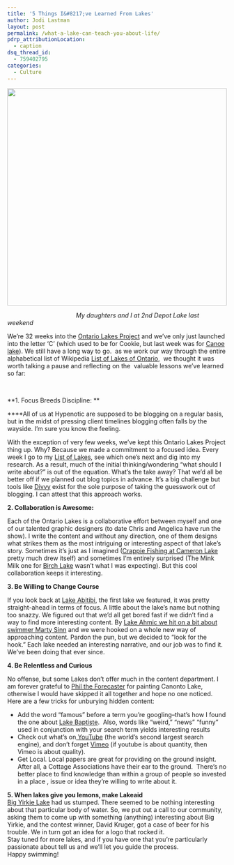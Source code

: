 ```yaml
---
title: '5 Things I&#8217;ve Learned From Lakes'
author: Jodi Lastman
layout: post
permalink: /what-a-lake-can-teach-you-about-life/
pdrp_attributionLocation:
  - caption
dsq_thread_id:
  - 759402795
categories:
  - Culture
---
```

<p style="text-align: center;">
  <a href="http://hypenotic.com/meaning-fulmarketing/9487/what-a-lake-can-teach-you-about-life/attachment/screen-shot-2012-07-10-at-3-02-22-pm" rel="attachment wp-att-9491"><img class="wp-image-9491" title="Screen shot 2012-07-10 at 3.02.22 PM" alt="" src="http://hypenotic.com/wordpress/wp-content/uploads/2012/07/Screen-shot-2012-07-10-at-3.02.22-PM.png" width="504" height="498" /></a>
</p>

<p style="text-align: left;">
                                          <em>My daughters and I at 2nd Depot Lake last weekend</em>
</p>

<p style="text-align: left;">
  We&#8217;re 32 weeks into the <a href="http://hypenotic.com/browsing/ontario-lakes-project">Ontario Lakes Project</a> and we&#8217;ve only just launched into the letter &#8216;C&#8217; (which used to be for Cookie, but last week was for <a href="http://hypenotic.com/fun-stuff/9466/9466">Canoe lake</a>). We still have a long way to go.  as we work our way through the entire alphabetical list of Wikipedia <a href="http://en.wikipedia.org/wiki/List_of_lakes_of_Ontario">List of Lakes of Ontario</a>,  we thought it was worth talking a pause and reflecting on the  valuable lessons we&#8217;ve learned so far:
</p>

&nbsp;

**1. Focus Breeds Discipline: **

****All of us at Hypenotic are supposed to be blogging on a regular basis, but in the midst of pressing client timelines blogging often falls by the wayside. I&#8217;m sure you know the feeling.

With the exception of very few weeks, we&#8217;ve kept this Ontario Lakes Project thing up. Why? Because we made a commitment to a focused idea. Every week I go to my [List of Lakes][1], see which one&#8217;s next and dig into my research. As a result, much of the initial thinking/wondering &#8220;what should I write about?&#8221; is out of the equation. What&#8217;s the take away? That we&#8217;d all be better off if we planned out blog topics in advance. It&#8217;s a big challenge but tools like [Divvy][2] exist for the sole purpose of taking the guesswork out of blogging. I can attest that this approach works.

**2. Collaboration is Awesome:**

Each of the Ontario Lakes is a collaborative effort between myself and one of our talented graphic designers (to date Chris and Angelica have run the show). I write the content and without any direction, one of them designs what strikes them as the most intriguing or interesting aspect of that lake&#8217;s story. Sometimes it&#8217;s just as I imagined ([Crappie Fishing at Cameron Lake][3] pretty much drew itself) and sometimes I&#8217;m entirely surprised (The Mink Milk one for [Birch Lake][4] wasn&#8217;t what I was expecting). But this cool collaboration keeps it interesting.

**3. Be Willing to Change Course**

If you look back at [Lake Abitibi][5], the first lake we featured, it was pretty straight-ahead in terms of focus. A little about the lake&#8217;s name but nothing too snazzy. We figured out that we&#8217;d all get bored fast if we didn&#8217;t find a way to find more interesting content. By [Lake Ahmic we hit on a bit about swimmer Marty Sinn][6] and we were hooked on a whole new way of approaching content. Pardon the pun, but we decided to &#8220;look for the hook.&#8221; Each lake needed an interesting narrative, and our job was to find it. We&#8217;ve been doing that ever since.

**4. Be Relentless and Curious**

No offense, but some Lakes don&#8217;t offer much in the content department. I am forever grateful to [Phil the Forecaster][7] for painting Canonto Lake, otherwise I would have skipped it all together and hope no one noticed. Here are a few tricks for unburying hidden content:

*   Add the word &#8220;famous&#8221; before a term you&#8217;re googling&#8211;that&#8217;s how I found the one about [Lake Baptiste][8].  Also, words like &#8220;weird,&#8221; &#8220;news&#8221; &#8220;funny&#8221; used in conjunction with your search term yields interesting results
*   Check out what&#8217;s on[ YouTube][9] (the world&#8217;s second largest search engine), and don&#8217;t forget [Vimeo][10] (if youtube is about quantity, then Vimeo is about quality).
*   Get Local. Local papers are great for providing on the ground insight. After all, a Cottage Associations have their ear to the ground.  There&#8217;s no better place to find knowledge than within a group of people so invested in a place , issue or idea they&#8217;re willing to write about it.

<div>
  <strong>5. When lakes give you lemons, make Lakeaid</strong>
</div>

<div>
</div>

<div>
  <a href="http://hypenotic.com/ontario-lakes-project/8756/contest-winner-big-yirkie-lake-ontario-lakes-project">Big Yirkie Lake</a> had us stumped. There seemed to be nothing interesting about that particular body of water. So, we put out a call to our community, asking them to come up with something (anything) interesting about Big Yirkie, and the contest winner, David Kruger, got a case of beer for his trouble. We in turn got an idea for a logo that rocked it.
</div>

<div>
</div>

<div>
  Stay tuned for more lakes, and if you have one that you&#8217;re particularly passionate about tell us and we&#8217;ll let you guide the process.
</div>

<div>
</div>

<div>
  Happy swimming!
</div>

&nbsp;

 [1]: http://en.wikipedia.org/wiki/List_of_lakes_of_Ontario
 [2]: http://www.divvyhq.com/
 [3]: http://hypenotic.com/meaning-fulmarketing/9267/crappie-fishing-at-brampton-lake
 [4]: http://hypenotic.com/ontario-lakes-project/8871/ontario-lakes-project-birch-lake
 [5]: http://hypenotic.com/meaning-fulmarketing/6998/water-week-1-lake-abitibi
 [6]: http://hypenotic.com/meaning-fulmarketing/7291/the-ontario-lakes-project-ahmic-lake
 [7]: http://hypenotic.com/ontario-lakes-project/9438/canonto-lifted-condensation-the-blended-life-of-phil-the-forecaster
 [8]: http://hypenotic.com/meaning-fulmarketing/7918/ontario-lakes-project-lake-baptiste-lets-crash-the-party-ill-crash-the-plane
 [9]: http://www.youtube.com
 [10]: http://www.vimeo.com